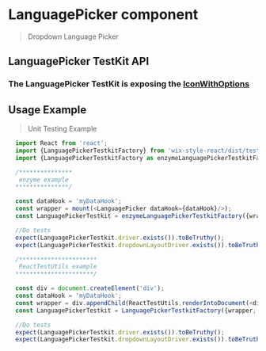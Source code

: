 # LanguagePicker component

> Dropdown Language Picker

## LanguagePicker TestKit API

### The LanguagePicker TestKit is exposing the [IconWithOptions](https://wix-wix-style-react.surge.sh/?selectedKind=4.%20Selection&selectedStory=4.5%20IconWithOptions&full=0&down=0&left=1&panelRight=0&downPanel=kadirahq%2Fstorybook-addon-actions%2Factions-panel)

## Usage Example

> Unit Testing Example
```javascript
  import React from 'react';
  import {LanguagePickerTestkitFactory} from 'wix-style-react/dist/testkit';
  import {LanguagePickerTestkitFactory as enzymeLanguagePickerTestkitFactory} from 'wix-style-react/dist/testkit/enzyme';

  /***************
   enzyme example
  ***************/

  const dataHook = 'myDataHook';
  const wrapper = mount(<LanguagePicker dataHook={dataHook}/>);
  const LanguagePickerTestkit = enzymeLanguagePickerTestkitFactory({wrapper, dataHook});

  //Do tests
  expect(LanguagePickerTestkit.driver.exists()).toBeTruthy();
  expect(LanguagePickerTestkit.dropdownLayoutDriver.exists()).toBeTruthy();

  /**********************
   ReactTestUtils example
  **********************/

  const div = document.createElement('div');
  const dataHook = 'myDataHook';
  const wrapper = div.appendChild(ReactTestUtils.renderIntoDocument(<div><LanguagePicker dataHook={dataHook}/></div>));
  const LanguagePickerTestkit = LanguagePickerTestkitFactory({wrapper, dataHook});

  //Do tests
  expect(LanguagePickerTestkit.driver.exists()).toBeTruthy();
  expect(LanguagePickerTestkit.dropdownLayoutDriver.exists()).toBeTruthy();
```
